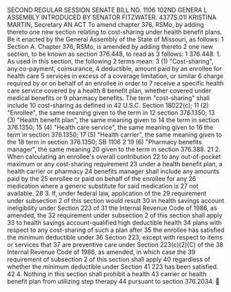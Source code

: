 SECOND REGULAR SESSION
SENATE BILL NO. 1106
102ND GENERA L ASSEMBLY
INTRODUCED BY SENATOR FITZWATER.
4377S.01I KRISTINA MARTIN, Secretary
AN ACT
To amend chapter 376, RSMo, by adding thereto one new section relating to cost-sharing under
health benefit plans.
Be it enacted by the General Assembly of the State of Missouri, as follows:
1 Section A. Chapter 376, RSMo, is amended by adding thereto
2 one new section, to be known as section 376.448, to read as
3 follows:
1 376.448. 1. As used in this section, the following
2 terms mean:
3 (1) "Cost-sharing", any co-payment, coinsurance,
4 deductible, amount paid by an enrollee for health care
5 services in excess of a coverage limitation, or similar
6 charge required by or on behalf of an enrollee in order to
7 receive a specific health care service covered by a health
8 benefit plan, whether covered under medical benefits or
9 pharmacy benefits. The term "cost-sharing" shall include
10 cost-sharing as defined in 42 U.S.C. Section 18022(c);
11 (2) "Enrollee", the same meaning given to the term in
12 section 376.1350;
13 (3) "Health benefit plan", the same meaning given to
14 the term in section 376.1350;
15 (4) "Health care service", the same meaning given to
16 the term in section 376.1350;
17 (5) "Health carrier", the same meaning given to the
18 term in section 376.1350;
SB 1106 2
19 (6) "Pharmacy benefits manager", the same meaning
20 given to the term in section 376.388.
21 2. When calculating an enrollee's overall contribution
22 to any out-of-pocket maximum or any cost-sharing requirement
23 under a health benefit plan, a health carrier or pharmacy
24 benefits manager shall include any amounts paid by the
25 enrollee or paid on behalf of the enrollee for any
26 medication where a generic substitute for said medication is
27 not available.
28 3. If, under federal law, application of the
29 requirement under subsection 2 of this section would result
30 in health savings account ineligibility under Section 223 of
31 the Internal Revenue Code of 1986, as amended, the
32 requirement under subsection 2 of this section shall apply
33 to health savings account-qualified high deductible health
34 plans with respect to any cost-sharing of such a plan after
35 the enrollee has satisfied the minimum deductible under
36 Section 223, except with respect to items or services that
37 are preventive care under Section 223(c)(2)(C) of the
38 Internal Revenue Code of 1986, as amended, in which case the
39 requirement of subsection 2 of this section shall apply
40 regardless of whether the minimum deductible under Section
41 223 has been satisfied.
42 4. Nothing in this section shall prohibit a health
43 carrier or health benefit plan from utilizing step therapy
44 pursuant to section 376.2034.
